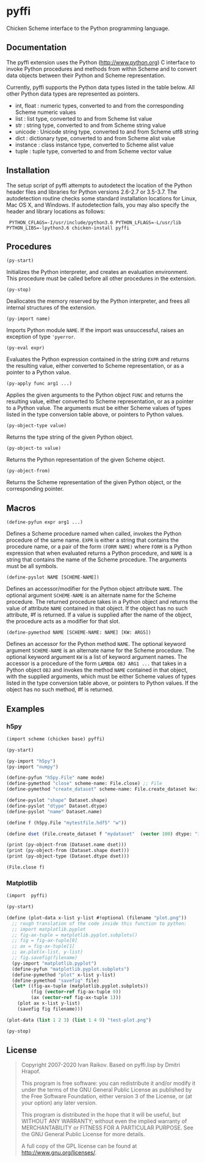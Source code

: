 # pyffi

Chicken Scheme interface to the Python programming language.

## Documentation


The pyffi extension uses the Python (http://www.python.org) C
interface to invoke Python procedures and methods from within Scheme
and to convert data objects between their Python and Scheme
representation.

Currently, pyffi supports the Python data types listed in the
table below. All other Python data types are represented as pointers.

- int, float : numeric types, converted to and from the corresponding Scheme numeric values
- list : list type, converted to and from Scheme list value
- str : string type, converted to and from Scheme string value
- unicode : Unicode string type, converted to and from Scheme utf8 string
- dict : dictionary type, converted to and from Scheme alist value
- instance : class instance type, converted to Scheme alist value
- tuple : tuple type, converted to and from Scheme vector value

## Installation

The setup script of pyffi attempts to autodetect the location of the
Python header files and libraries for Python versions 2.6-2.7 or
3.5-3.7. The autodetection routine checks some standard installation
locations for Linux, Mac OS X, and Windows. If autodetection fails,
you may also specify the header and library locations as follows:

```
 PYTHON_CFLAGS=-I/usr/include/python3.6 PYTHON_LFLAGS=-L/usr/lib PYTHON_LIBS=-lpython3.6 chicken-install pyffi
```

## Procedures


`(py-start)`

Initializes the Python interpreter, and creates an evaluation
environment. This procedure must be called before all other procedures
in the extension.

`(py-stop)`

Deallocates the memory reserved by the Python interpreter, and frees
all internal structures of the extension.

`(py-import name)`

Imports Python module `NAME`. If the import was unsuccessful, raises
an exception of type `'pyerror`.


`(py-eval expr)`

Evaluates the Python expression contained in the string `EXPR` and
returns the resulting value, either converted to Scheme
representation, or as a pointer to a Python value.

`(py-apply func arg1 ...)`

Applies the given arguments to the Python object `FUNC` and returns
the resulting value, either converted to Scheme representation, or as
a pointer to a Python value. The arguments must be either Scheme
values of types listed in the type conversion table above, or pointers
to Python values.

`(py-object-type value)`

Returns the type string of the given Python object.

`(py-object-to value)`

Returns the Python representation of the given Scheme object.

`(py-object-from)`

Returns the Scheme representation of the given Python object, or the corresponding pointer.


## Macros


`(define-pyfun expr arg1 ...)`

Defines a Scheme procedure named when called, invokes the Python
procedure of the same name. `EXPR` is either a string that contains
the procedure name, or a pair of the form `(FORM NAME)` where `FORM`
is a Python expression that when evaluated returns a Python procedure,
and `NAME` is a string that contains the name of the Scheme
procedure. The arguments must be all symbols.



`(define-pyslot NAME [SCHEME-NAME])`

Defines an accessor/modifier for the Python object attribute
`NAME`. The optional argument `SCHEME-NAME` is an alternate name
for the Scheme procedure. The returned procedure takes in a Python
object and returns the value of attribute `NAME` contained in that
object. If the object has no such attribute, #f is returned. If a
value is supplied after the name of the object, the procedure acts as
a modifier for that slot.



`(define-pymethod NAME [SCHEME-NAME: NAME] [KW: ARGS])`

Defines an accessor for the Python method `NAME`. The optional keyword
argument `SCHEME-NAME` is an alternate name for the Scheme
procedure. The optional keyword argument `KW` is a list of keyword
argument names. The accessor is a procedure of the form `LAMBDA OBJ
ARG1 ...` that takes in a Python object `OBJ` and invokes the method
`NAME` contained in that object, with the supplied arguments, which
must be either Scheme values of types listed in the type conversion
table above, or pointers to Python values. If the object has no such
method, #f is returned.



## Examples

### h5py

```scheme
(import scheme (chicken base) pyffi)

(py-start)

(py-import "h5py")
(py-import "numpy")

(define-pyfun "h5py.File" name mode)
(define-pymethod "close" scheme-name: File.close) ;; File
(define-pymethod "create_dataset" scheme-name: File.create_dataset kw: (dtype)) ;; File

(define-pyslot "shape" Dataset.shape)
(define-pyslot "dtype" Dataset.dtype)
(define-pyslot "name" Dataset.name)

(define f (h5py.File "mytestfile.hdf5" "w"))

(define dset (File.create_dataset f "mydataset"  (vector 100) dtype: "i"))

(print (py-object-from (Dataset.name dset)))
(print (py-object-from (Dataset.shape dset)))
(print (py-object-type (Dataset.dtype dset)))

(File.close f)
```

### Matplotlib

```scheme
(import  pyffi)

(py-start)

(define (plot-data x-list y-list #!optional (filename "plot.png"))
  ;; rough translation of the code inside this function to python:
  ;; import matplotlib.pyplot
  ;; fig-ax-tuple = matplotlib.pyplot.subplots()
  ;; fig = fig-ax-tuple[0]
  ;; ax = fig-ax-tuple[1]
  ;; ax.plot(x-list, y-list)
  ;; fig.savefig(filename)
  (py-import "matplotlib.pyplot")
  (define-pyfun "matplotlib.pyplot.subplots")
  (define-pymethod "plot" x-list y-list)
  (define-pymethod "savefig" file)
  (let* ((fig-ax-tuple (matplotlib.pyplot.subplots))
         (fig (vector-ref fig-ax-tuple 0))
         (ax (vector-ref fig-ax-tuple 1)))
    (plot ax x-list y-list)
    (savefig fig filename)))

(plot-data (list 1 2 3) (list 1 4 9) "test-plot.png")

(py-stop)
``` 

## License

>
> Copyright 2007-2020 Ivan Raikov. Based on pyffi.lisp by Dmitri Hrapof.
> 
> This program is free software: you can redistribute it and/or modify
> it under the terms of the GNU General Public License as published by
> the Free Software Foundation, either version 3 of the License, or (at
> your option) any later version.
> 
> This program is distributed in the hope that it will be useful, but
> WITHOUT ANY WARRANTY; without even the implied warranty of
> MERCHANTABILITY or FITNESS FOR A PARTICULAR PURPOSE.  See the GNU
> General Public License for more details.
> 
> A full copy of the GPL license can be found at
> <http://www.gnu.org/licenses/>.

